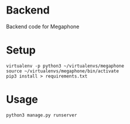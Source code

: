 # Backend

Backend code for Megaphone

# Setup
```
virtualenv -p python3 ~/virtualenvs/megaphone
source ~/virtualenvs/megaphone/bin/activate
pip3 install > requirements.txt
```

# Usage
```
python3 manage.py runserver
```
